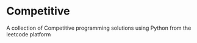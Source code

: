 # Competitive
A collection of Competitive programming solutions using Python from the leetcode platform
